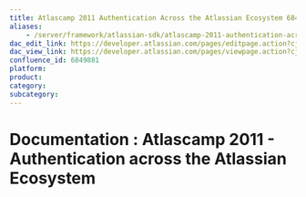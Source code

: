 ```yaml
---
title: Atlascamp 2011 Authentication Across the Atlassian Ecosystem 6849881
aliases:
    - /server/framework/atlassian-sdk/atlascamp-2011-authentication-across-the-atlassian-ecosystem-6849881.html
dac_edit_link: https://developer.atlassian.com/pages/editpage.action?cjm=wozere&pageId=6849881
dac_view_link: https://developer.atlassian.com/pages/viewpage.action?cjm=wozere&pageId=6849881
confluence_id: 6849881
platform:
product:
category:
subcategory:
---
```

# Documentation : Atlascamp 2011 - Authentication across the Atlassian Ecosystem
















































































































































































































































































































